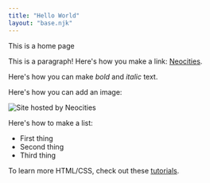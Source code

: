 ```yaml
---
title: "Hello World"
layout: "base.njk"
---
```


This is a home page

This is a paragraph! Here's how you make a link: [Neocities](https://neocities.org).

Here's how you can make *bold* and _italic_ text.

<p>Here's how you can add an image:</p>
<img src="/neocities.png" alt="Site hosted by Neocities">

Here's how to make a list:

- First thing
- Second thing
- Third thing

 To learn more HTML/CSS, check out these [tutorials](https://neocities.org/tutorials).